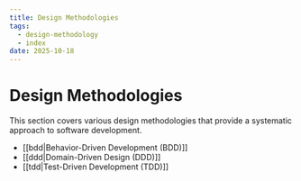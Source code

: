 ```yaml
---
title: Design Methodologies
tags:
  - design-methodology
  - index
date: 2025-10-18
---
```


# Design Methodologies

This section covers various design methodologies that provide a systematic approach to software development.

*   [[bdd|Behavior-Driven Development (BDD)]]
*   [[ddd|Domain-Driven Design (DDD)]]
*   [[tdd|Test-Driven Development (TDD)]]
